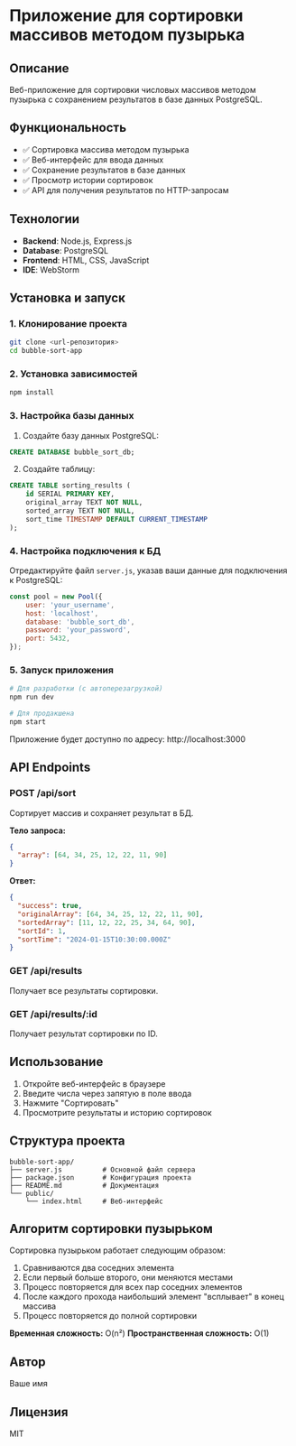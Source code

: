 # Приложение для сортировки массивов методом пузырька

## Описание

Веб-приложение для сортировки числовых массивов методом пузырька с сохранением результатов в базе данных PostgreSQL.

## Функциональность

- ✅ Сортировка массива методом пузырька
- ✅ Веб-интерфейс для ввода данных
- ✅ Сохранение результатов в базе данных
- ✅ Просмотр истории сортировок
- ✅ API для получения результатов по HTTP-запросам

## Технологии

- **Backend**: Node.js, Express.js
- **Database**: PostgreSQL
- **Frontend**: HTML, CSS, JavaScript
- **IDE**: WebStorm

## Установка и запуск

### 1. Клонирование проекта
```bash
git clone <url-репозитория>
cd bubble-sort-app
```

### 2. Установка зависимостей
```bash
npm install
```

### 3. Настройка базы данных
1. Создайте базу данных PostgreSQL:
```sql
CREATE DATABASE bubble_sort_db;
```

2. Создайте таблицу:
```sql
CREATE TABLE sorting_results (
    id SERIAL PRIMARY KEY,
    original_array TEXT NOT NULL,
    sorted_array TEXT NOT NULL,
    sort_time TIMESTAMP DEFAULT CURRENT_TIMESTAMP
);
```

### 4. Настройка подключения к БД
Отредактируйте файл `server.js`, указав ваши данные для подключения к PostgreSQL:
```javascript
const pool = new Pool({
    user: 'your_username',
    host: 'localhost',
    database: 'bubble_sort_db',
    password: 'your_password',
    port: 5432,
});
```

### 5. Запуск приложения
```bash
# Для разработки (с автоперезагрузкой)
npm run dev

# Для продакшена
npm start
```

Приложение будет доступно по адресу: http://localhost:3000

## API Endpoints

### POST /api/sort
Сортирует массив и сохраняет результат в БД.

**Тело запроса:**
```json
{
  "array": [64, 34, 25, 12, 22, 11, 90]
}
```

**Ответ:**
```json
{
  "success": true,
  "originalArray": [64, 34, 25, 12, 22, 11, 90],
  "sortedArray": [11, 12, 22, 25, 34, 64, 90],
  "sortId": 1,
  "sortTime": "2024-01-15T10:30:00.000Z"
}
```

### GET /api/results
Получает все результаты сортировки.

### GET /api/results/:id
Получает результат сортировки по ID.

## Использование

1. Откройте веб-интерфейс в браузере
2. Введите числа через запятую в поле ввода
3. Нажмите "Сортировать"
4. Просмотрите результаты и историю сортировок

## Структура проекта

```
bubble-sort-app/
├── server.js          # Основной файл сервера
├── package.json       # Конфигурация проекта
├── README.md          # Документация
└── public/
    └── index.html     # Веб-интерфейс
```

## Алгоритм сортировки пузырьком

Сортировка пузырьком работает следующим образом:

1. Сравниваются два соседних элемента
2. Если первый больше второго, они меняются местами
3. Процесс повторяется для всех пар соседних элементов
4. После каждого прохода наибольший элемент "всплывает" в конец массива
5. Процесс повторяется до полной сортировки

**Временная сложность:** O(n²)
**Пространственная сложность:** O(1)

## Автор

Ваше имя

## Лицензия

MIT
